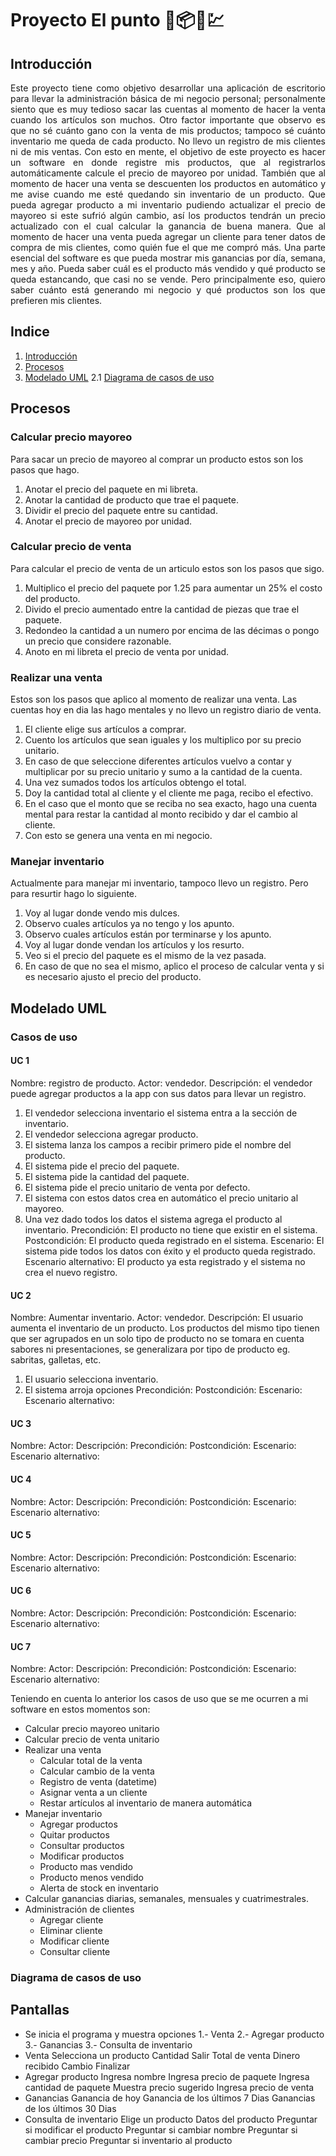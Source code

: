 <!-- cSpell:language=es -->
# Proyecto El punto 🏪📦💸💹

## Introducción

<div align="justify">
Este proyecto tiene como objetivo desarrollar una aplicación de escritorio para llevar la administración básica de mi negocio personal; personalmente siento que es muy tedioso sacar las cuentas al momento de hacer la venta cuando los artículos son muchos. Otro factor importante que observo es que no sé cuánto gano con la venta de mis productos; tampoco sé cuánto inventario me queda de cada producto. No llevo un registro de mis clientes ni de mis ventas. Con esto en mente, el objetivo de este proyecto es hacer un software en donde registre mis productos, que al registrarlos automáticamente calcule el precio de mayoreo por unidad. También que al momento de hacer una venta se descuenten los productos en automático y me avise cuando me esté quedando sin inventario de un producto. Que pueda agregar producto a mi inventario pudiendo actualizar el precio de mayoreo si este sufrió algún cambio, así los productos tendrán un precio actualizado con el cual calcular la ganancia de buena manera. Que al momento de hacer una venta pueda agregar un cliente para tener datos de compra de mis clientes, como quién fue el que me compró más. Una parte esencial del software es que pueda mostrar mis ganancias por día, semana, mes y año. Pueda saber cuál es el producto más vendido y qué producto se queda estancando, que casi no se vende. Pero principalmente eso, quiero saber cuánto está generando mi negocio y qué productos son los que prefieren mis clientes.
</div> 

## Indice

1. [Introducción](#introducción)
1. [Procesos](#procesos)
1. [Modelado UML](#modelado-uml)
  2.1 [Diagrama de casos de uso](#diagrama-de-casos-de-uso)

## Procesos

### Calcular precio mayoreo

Para sacar un precio de mayoreo al comprar un producto estos son los pasos que hago.

1. Anotar el precio del paquete en mi libreta.
1. Anotar la cantidad de producto que trae el paquete.
1. Dividir el precio del paquete entre su cantidad.
1. Anotar el precio de mayoreo por unidad.

### Calcular precio de venta

Para calcular el precio de venta de un articulo estos son los pasos que sigo.

1. Multiplico el precio del paquete por 1.25 para aumentar un 25% el costo del producto.
1. Divido el precio aumentado entre la cantidad de piezas que trae el paquete.
1. Redondeo la cantidad a un numero por encima de las décimas o pongo un precio que considere razonable.
1. Anoto en mi libreta el precio de venta por unidad.

### Realizar una venta

Estos son los pasos que aplico al momento de realizar una venta. Las cuentas hoy en dia las hago mentales y no llevo un registro diario de venta.

1. El cliente elige sus artículos a comprar.
1. Cuento los artículos que sean iguales y los multiplico por su precio unitario.
1. En caso de que seleccione diferentes artículos vuelvo a contar y multiplicar por su precio unitario y sumo a la cantidad de la cuenta.
1. Una vez sumados todos los artículos obtengo el total.
1. Doy la cantidad total al cliente y el cliente me paga, recibo el efectivo.
1. En el caso que el monto que se reciba no sea exacto, hago una cuenta mental para restar la cantidad al monto recibido y dar el cambio al cliente.
1. Con esto se genera una venta en mi negocio.

### Manejar inventario

Actualmente para manejar mi inventario, tampoco llevo un registro. Pero para resurtir hago lo siguiente.

1. Voy al lugar donde vendo mis dulces.
1. Observo cuales artículos ya no tengo y los apunto.
1. Observo cuales artículos están por terminarse y los apunto.
1. Voy al lugar donde vendan los artículos y los resurto.
1. Veo si el precio del paquete es el mismo de la vez pasada.
1. En caso de que no sea el mismo, aplico el proceso de calcular venta y si es necesario ajusto el precio del producto.

## Modelado UML

### Casos de uso

#### UC 1
Nombre: registro de producto.
Actor: vendedor.
Descripción: el vendedor puede agregar productos a la app con sus datos para llevar un registro.
1. El vendedor selecciona inventario el sistema entra a la sección de inventario.
2. El vendedor selecciona agregar producto.
3. El sistema lanza los campos a recibir primero pide el nombre del producto.
4. El sistema pide el precio del paquete.
5. El sistema pide la cantidad del paquete.
6. El sistema pide el precio unitario de venta por defecto.
6. El sistema con estos datos crea en automático el precio unitario al mayoreo.
8. Una vez dado todos los datos el sistema agrega el producto al inventario.
Precondición: El producto no tiene que existir en el sistema.
Postcondición: El producto queda registrado en el sistema.
Escenario: El sistema pide todos los datos con éxito y el producto queda registrado.
Escenario alternativo: El producto ya esta registrado y el sistema no crea el nuevo registro.

#### UC 2
Nombre: Aumentar inventario.
Actor: vendedor.
Descripción: El usuario aumenta el inventario de un producto. Los productos del mismo tipo tienen que ser agrupados en un solo tipo de producto no se tomara en cuenta sabores ni presentaciones, se generalizara por tipo de producto eg. sabritas, galletas, etc.
1. El usuario selecciona inventario.
2. El sistema arroja opciones
Precondición:
Postcondición:
Escenario:
Escenario alternativo:

#### UC 3
Nombre:
Actor:
Descripción:
Precondición:
Postcondición:
Escenario:
Escenario alternativo:

#### UC 4
Nombre:
Actor:
Descripción:
Precondición:
Postcondición:
Escenario:
Escenario alternativo:

#### UC 5
Nombre:
Actor:
Descripción:
Precondición:
Postcondición:
Escenario:
Escenario alternativo:

#### UC 6
Nombre:
Actor:
Descripción:
Precondición:
Postcondición:
Escenario:
Escenario alternativo:

#### UC 7
Nombre:
Actor:
Descripción:
Precondición:
Postcondición:
Escenario:
Escenario alternativo:

Teniendo en cuenta lo anterior los casos de uso que se me ocurren a mi software en estos momentos son:

- Calcular precio mayoreo unitario
- Calcular precio de venta unitario
- Realizar una venta
  - Calcular total de la venta
  - Calcular cambio de la venta
  - Registro de venta (datetime)
  - Asignar venta a un cliente
  - Restar artículos al inventario de manera automática
- Manejar inventario
  - Agregar productos
  - Quitar productos
  - Consultar productos
  - Modificar productos
  - Producto mas vendido
  - Producto menos vendido
  - Alerta de stock en inventario
- Calcular ganancias diarias, semanales, mensuales y cuatrimestrales.
- Administración de clientes
  - Agregar cliente
  - Eliminar cliente
  - Modificar cliente
  - Consultar cliente




### Diagrama de casos de uso

## Pantallas
- Se inicia el programa y muestra opciones
  1.- Venta
  2.- Agregar producto
  3.- Ganancias
  3.- Consulta de inventario
- Venta
  Selecciona un producto
  Cantidad
  Salir
  Total de venta
  Dinero recibido
  Cambio
  Finalizar
- Agregar producto
  Ingresa nombre
  Ingresa precio de paquete
  Ingresa cantidad de paquete
  Muestra precio sugerido
  Ingresa precio de venta
- Ganancias
  Ganancia de hoy
  Ganancia de los últimos 7 Dias
  Ganancias de los últimos 30 Dias
- Consulta de inventario
  Elige un producto
  Datos del producto
  Preguntar si modificar el producto
  Preguntar si cambiar nombre
  Preguntar si cambiar precio
  Preguntar si inventario al producto